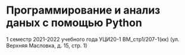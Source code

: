 # Программирование и анализ даных с помощью Python
1 семестр 2021-2022 учебного года
УЦИ20-1
ВМ_стр1/207-1(кк) (ул. Верхняя Масловка, д. 15, стр. 1)
